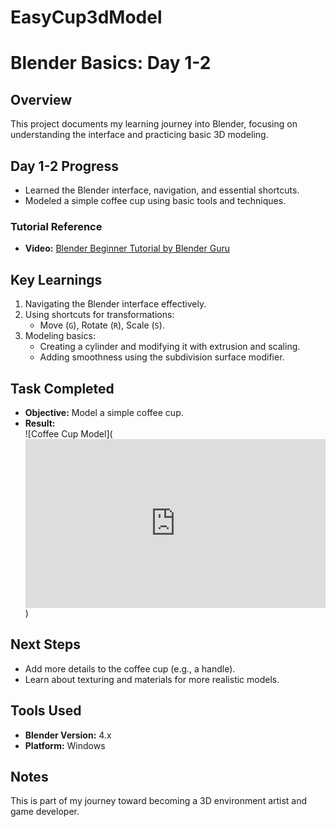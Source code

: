 # EasyCup3dModel
# Blender Basics: Day 1-2  

## Overview  
This project documents my learning journey into Blender, focusing on understanding the interface and practicing basic 3D modeling.  

## Day 1-2 Progress  
- Learned the Blender interface, navigation, and essential shortcuts.  
- Modeled a simple coffee cup using basic tools and techniques.  

### Tutorial Reference  
- **Video:** [Blender Beginner Tutorial by Blender Guru](https://www.youtube.com/watch?v=bpvh-9H8S1g)  

## Key Learnings  
1. Navigating the Blender interface effectively.  
2. Using shortcuts for transformations:  
   - Move (`G`), Rotate (`R`), Scale (`S`).  
3. Modeling basics:  
   - Creating a cylinder and modifying it with extrusion and scaling.  
   - Adding smoothness using the subdivision surface modifier.  

## Task Completed  
- **Objective:** Model a simple coffee cup.  
- **Result:**  
  ![Coffee Cup Model](<div style="position: relative; padding-bottom: 56.25%; height: 0;"><iframe id="js_video_iframe" src="https://jumpshare.com/embed/BNJBTPLtdhvlmNnke0Ek" frameborder="0" webkitallowfullscreen mozallowfullscreen allowfullscreen style="position: absolute; top: 0; left: 0; width: 100%; height: 100%;"></iframe></div>)  

## Next Steps  
- Add more details to the coffee cup (e.g., a handle).  
- Learn about texturing and materials for more realistic models.  

## Tools Used  
- **Blender Version:** 4.x  
- **Platform:** Windows  

## Notes  
This is part of my journey toward becoming a 3D environment artist and game developer.  
